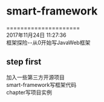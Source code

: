 # smart-framework
=====================  
2017年11月24日 11:27:36  
框架探险--从0开始写JavaWeb框架  

## step first  
加入一些第三方开源项目  
smart-framework写框架代码  
chapter写项目实例  
